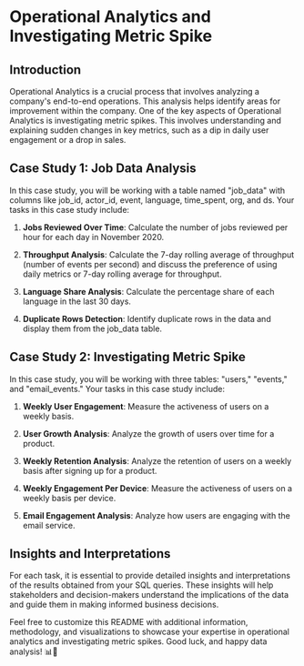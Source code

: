# Operational Analytics and Investigating Metric Spike

## Introduction

Operational Analytics is a crucial process that involves analyzing a company's end-to-end operations. This analysis helps identify areas for improvement within the company. One of the key aspects of Operational Analytics is investigating metric spikes. This involves understanding and explaining sudden changes in key metrics, such as a dip in daily user engagement or a drop in sales.


## Case Study 1: Job Data Analysis

In this case study, you will be working with a table named "job_data" with columns like job_id, actor_id, event, language, time_spent, org, and ds. Your tasks in this case study include:

1. **Jobs Reviewed Over Time**: Calculate the number of jobs reviewed per hour for each day in November 2020.

2. **Throughput Analysis**: Calculate the 7-day rolling average of throughput (number of events per second) and discuss the preference of using daily metrics or 7-day rolling average for throughput.

3. **Language Share Analysis**: Calculate the percentage share of each language in the last 30 days.

4. **Duplicate Rows Detection**: Identify duplicate rows in the data and display them from the job_data table.

## Case Study 2: Investigating Metric Spike

In this case study, you will be working with three tables: "users," "events," and "email_events." Your tasks in this case study include:

1. **Weekly User Engagement**: Measure the activeness of users on a weekly basis.

2. **User Growth Analysis**: Analyze the growth of users over time for a product.

3. **Weekly Retention Analysis**: Analyze the retention of users on a weekly basis after signing up for a product.

4. **Weekly Engagement Per Device**: Measure the activeness of users on a weekly basis per device.

5. **Email Engagement Analysis**: Analyze how users are engaging with the email service.

## Insights and Interpretations

For each task, it is essential to provide detailed insights and interpretations of the results obtained from your SQL queries. These insights will help stakeholders and decision-makers understand the implications of the data and guide them in making informed business decisions.

Feel free to customize this README with additional information, methodology, and visualizations to showcase your expertise in operational analytics and investigating metric spikes. Good luck, and happy data analysis! 📊🚀


